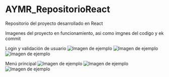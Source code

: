 # AYMR_RepositorioReact
Repositorio del proyecto desarrollado en React

Imagenes del proyecto en funcionamiento, asi como imgnes del codigo y ek commit

Login y validación de usuario
![Imagen de ejemplo](![LoginMovil](https://github.com/Montalvo566/AYMR_RepositorioReact/assets/102632503/9bed8a3b-87bc-41c0-b222-0cf2c342f05d)
)
![Imagen de ejemplo](![LoginNormal](https://github.com/Montalvo566/AYMR_RepositorioReact/assets/102632503/d7dac971-84e5-4bf4-8881-20d8e3efdb12)
)
![Imagen de ejemplo](![ValidaciónLogin](https://github.com/Montalvo566/AYMR_RepositorioReact/assets/102632503/a10b7138-28de-47f6-8bb6-a7695a106d89)
)

Menú principal
![Imagen de ejemplo](![MenúDesplegado](https://github.com/Montalvo566/AYMR_RepositorioReact/assets/102632503/8883c0da-dd98-46d7-ad33-9c0a76490ac0)
)
![Imagen de ejemplo](![MenúMovil](https://github.com/Montalvo566/AYMR_RepositorioReact/assets/102632503/ebb0ad85-3614-4458-b597-0d1d299e7089)
)
![Imagen de ejemplo](![MenúNormal](https://github.com/Montalvo566/AYMR_RepositorioReact/assets/102632503/6312bfe6-bbe9-436a-9bb7-959e95438bd7)
)
